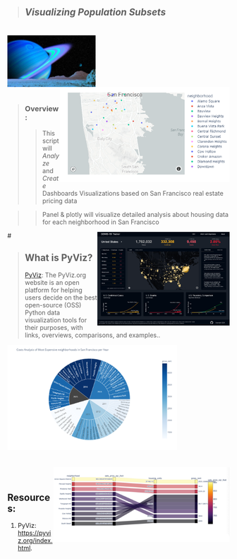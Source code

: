 >## *Visualizing Population Subsets*  
#

<img src="Images/uranus.jpg" align="center" width="200px"/>
<br clear="center"/>

<img src="Images/map.png" align="right" width="385px"/>

#

>### Overview: 
>> This script will *Analyze* and *Create* Dashboards Visualizations based on San Francisco real estate pricing data

>> Panel & plotly will visualize detailed analysis about housing data for each neighborhood in San Francisco

<img src="Images/map2.png" align="right" width="300px"/>
#

>## What is PyViz?
> [PyViz](https://pyviz.org/index.html): The PyViz.org website is an open platform for helping users decide on the best open-source (OSS) Python data visualization tools for their purposes, with links, overviews, comparisons, and examples..

<img src="Images/sunburst.png" align="center" width="385px"/>

#

>
<img src="Images/parallel-categories.png" align="right" width="400px"/>
<br clear="center"/>

#

#

#

## Resources:
1. PyViz:
https://pyviz.org/index.html.
